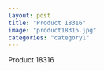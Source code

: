 ```yaml
---
layout: post
title: "Product 18316"
image: "product18316.jpg"
categories: "category1"
---
```

Product 18316
